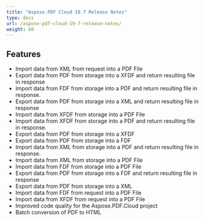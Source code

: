 ```yaml
---
title: "Aspose.PDF Cloud 19.7 Release Notes"
type: docs
url: /aspose-pdf-cloud-19-7-release-notes/
weight: 60
---
```


## **Features**
- Import data from XML from request into a PDF File
- Export data from PDF from storage into a XFDF and return resulting file in response
- Import data from FDF from storage into a PDF and return resulting file in response.
- Export data from PDF from storage into a XML and return resulting file in response
- Import data from XFDF from storage into a PDF File
- Import data from XFDF from storage into a PDF and return resulting file in response.
- Export data from PDF from storage into a XFDF
- Export data from PDF from storage into a FDF
- Import data from XML from storage into a PDF and return resulting file in response.
- Import data from XML from storage into a PDF File
- Import data from FDF from storage into a PDF File
- Export data from PDF from storage into a FDF and return resulting file in response
- Export data from PDF from storage into a XML
- Import data from FDF from request into a PDF File
- Import data from XFDF from request into a PDF File
- Improved code quality for the Aspose.PDF.Cloud project
- Batch conversion of PDF to HTML
